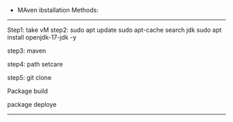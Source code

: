 

* MAven ibstallation  Methods:
---

Step1: take vM
step2:
sudo apt update
sudo apt-cache search jdk
sudo apt install openjdk-17-jdk -y

step3:
maven 

step4:
path setcare

step5:
git clone

Package build

package deploye

----
